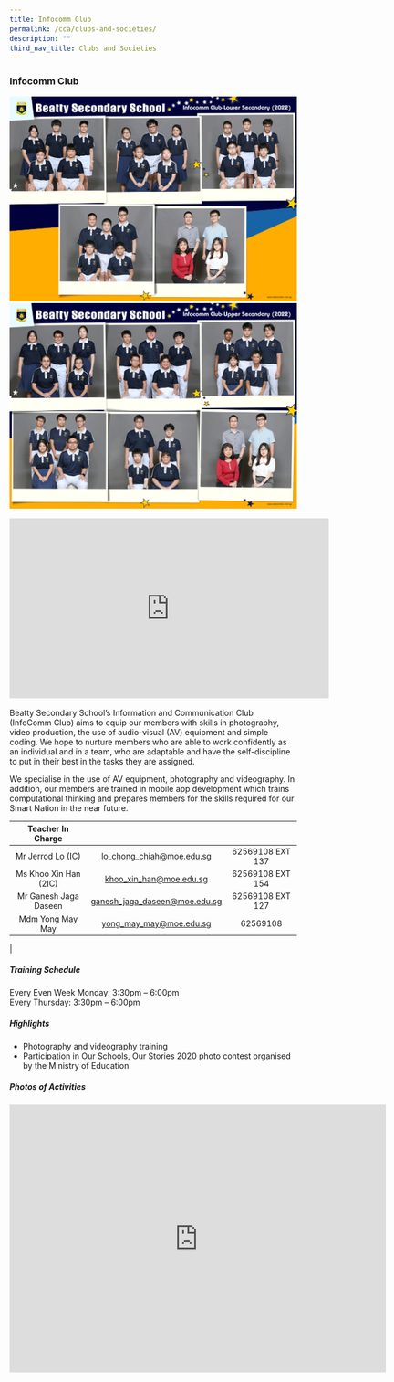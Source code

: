 ```yaml
---
title: Infocomm Club
permalink: /cca/clubs-and-societies/
description: ""
third_nav_title: Clubs and Societies
---
```

### **Infocomm Club**
![Infocomm Lower Sec](/images/CCA%202022/infocomm-club-lower-secondary.png)
<br>
![Infocomm Upper Sec](/images/CCA%202022/infocomm-club-upper-secondary.png)

<iframe allowfullscreen="" allow="accelerometer; autoplay; clipboard-write; encrypted-media; gyroscope; picture-in-picture" frameborder="0" title="Beatty Secondary School - Infocomm Club" src="https://www.youtube.com/embed/jHnx7MgqUrk" height="315" width="560"></iframe>

Beatty Secondary School’s Information and Communication Club (InfoComm Club) aims to equip our members with skills in photography, video production, the use of audio-visual (AV) equipment and simple coding. We hope to nurture members who are able to work confidently as an individual and in a team, who are adaptable and have the self-discipline to put in their best in the tasks they are assigned.  
  
We specialise in the use of AV equipment, photography and videography. In addition, our members are trained in mobile app development which trains computational thinking and prepares members for the skills required for our Smart Nation in the near future.

| Teacher In Charge |  |  |
|:---:|:---:|:---:|
| Mr Jerrod Lo (IC) |	lo_chong_chiah@moe.edu.sg |	62569108 EXT 137 |
| Ms Khoo Xin Han (2IC) |	khoo_xin_han@moe.edu.sg |	62569108 EXT 154 |
| Mr Ganesh Jaga Daseen |	ganesh_jaga_daseen@moe.edu.sg |	62569108 EXT 127 |
| Mdm Yong May May |	yong_may_may@moe.edu.sg |	62569108 |
|

##### **Training Schedule**
Every Even Week Monday: 3:30pm – 6:00pm  <br>
Every Thursday: 3:30pm – 6:00pm

##### **Highlights**
*   Photography and videography training
*   Participation in Our Schools, Our Stories 2020 photo contest organised by the Ministry of Education

##### **Photos of Activities**

<iframe allowfullscreen="true" height="469" width="660" frameborder="0" src="https://docs.google.com/presentation/d/e/2PACX-1vQ1S4mmHTmCDZuY-yExYhqUZgl751LihBJa9Fad1A01LG3pArsZz02WZ4ko9dMKnGuT_crOxVp6Ol3Z/embed?start=false&amp;loop=false&amp;delayms=3000"></iframe>